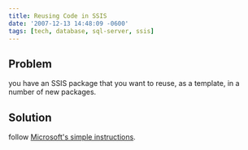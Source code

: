 ```yaml
---
title: Reusing Code in SSIS
date: '2007-12-13 14:48:09 -0600'
tags: [tech, database, sql-server, ssis]
---
```


## Problem

you have an SSIS package that you want to reuse, as a template, in
a number of new packages.

## Solution

follow [Microsoft's simple
instructions](https://learn.microsoft.com/en-us/sql/integration-services/create-packages-in-sql-server-data-tools).

<!-- truncate -->
